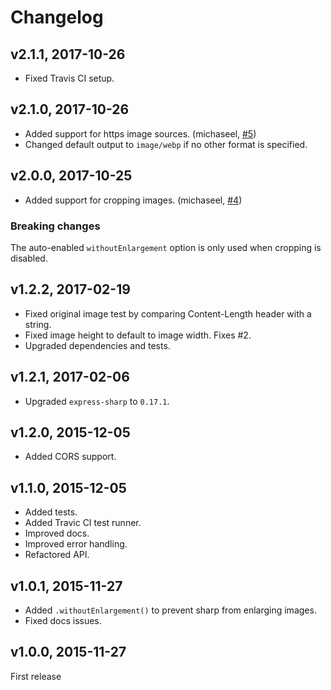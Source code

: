 # Changelog

## v2.1.1, 2017-10-26

- Fixed Travis CI setup.

## v2.1.0, 2017-10-26

- Added support for https image sources. (michaseel, [#5](https://github.com/pmb0/express-sharp/pull/5))
- Changed default output to `image/webp` if no other format is specified.

## v2.0.0, 2017-10-25

- Added support for cropping images. (michaseel, [#4](https://github.com/pmb0/express-sharp/pull/4))

### Breaking changes

The auto-enabled `withoutEnlargement` option is only used when cropping is disabled.

## v1.2.2, 2017-02-19

- Fixed original image test by comparing Content-Length header with a string.
- Fixed image height to default to image width. Fixes #2.
- Upgraded dependencies and tests.

## v1.2.1, 2017-02-06

- Upgraded `express-sharp` to `0.17.1`.

## v1.2.0, 2015-12-05

- Added CORS support.

## v1.1.0, 2015-12-05

- Added tests.
- Added Travic CI test runner.
- Improved docs.
- Improved error handling.
- Refactored API.

## v1.0.1, 2015-11-27

- Added `.withoutEnlargement()` to prevent sharp from enlarging images.
- Fixed docs issues.

## v1.0.0, 2015-11-27

First release
